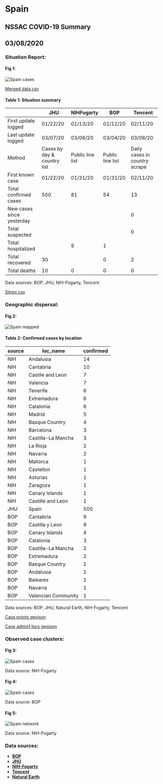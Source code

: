 # Spain
## NSSAC COVID-19 Summary
## 03/08/2020



### Situation Report:
#### Fig 1:
![Spain cases](../merged_histories/Spain_merged_histories.png)

[Merged data csv](https://github.com/SchlittDataSci/SchlittDataSci.github.io/blob/master/data/tables/Spain_merged_daily.csv)

#### Table 1: Situation summary


|                           | JHU                         | NIHFogarty       | BOP              | Tencent                       |
|---------------------------|-----------------------------|------------------|------------------|-------------------------------|
| First update logged       | 01/22/20                    | 01/13/20         | 01/12/20         | 02/11/20                      |
| Last update logged        | 03/07/20                    | 03/06/20         | 03/04/20         | 03/08/20                      |
| Method                    | Cases by day & country list | Public line list | Public line list | Daily cases in country scrape |
| First known case          | 01/22/20                    | 01/31/20         | 01/31/20         | 02/11/20                      |
| Total confirmed cases     | 500                         | 81               | 54               | 13                            |
| New cases since yesterday |                             |                  |                  | 0                             |
| Total suspected           |                             |                  |                  | 0                             |
| Total hospitalized        |                             | 9                | 1                |                               |
| Total recovered           | 30                          |                  | 0                | 2                             |
| Total deaths              | 10                          | 0                | 0                | 0                             |

Data sources: BOP, JHU, NIH-Fogarty, Tencent


[Sitrep csv](https://github.com/SchlittDataSci/SchlittDataSci.github.io/blob/master/data/tables/Spain_sitrep.csv)

### Geographic dispersal:
#### Fig 2:
![Spain mapped](../case_locs/Spain_case_locs.png)

#### Table 2: Confirmed cases by location


| source   | loc_name            |   confirmed |
|----------|---------------------|-------------|
| NIH      | Andalusia           |          14 |
| NIH      | Cantabria           |          10 |
| NIH      | Castile and Leon    |           7 |
| NIH      | Valencia            |           7 |
| NIH      | Tenerife            |           6 |
| NIH      | Extremadura         |           6 |
| NIH      | Catalonia           |           6 |
| NIH      | Madrid              |           5 |
| NIH      | Basque Country      |           4 |
| NIH      | Barcelona           |           3 |
| NIH      | Castilla-La Mancha  |           3 |
| NIH      | La Rioja            |           2 |
| NIH      | Navarra             |           2 |
| NIH      | Mallorca            |           1 |
| NIH      | Castellon           |           1 |
| NIH      | Asturias            |           1 |
| NIH      | Zaragoza            |           1 |
| NIH      | Canary Islands      |           1 |
| NIH      | Castille and Leon   |           1 |
| JHU      | Spain               |         500 |
| BOP      | Cantabria           |           9 |
| BOP      | Castilla y Leon     |           9 |
| BOP      | Canary Islands      |           4 |
| BOP      | Catalonia           |           3 |
| BOP      | Castilla-La Mancha  |           2 |
| BOP      | Extremadura         |           2 |
| BOP      | Basque Country      |           1 |
| BOP      | Andalusia           |           1 |
| BOP      | Baleares            |           1 |
| BOP      | Navarra             |           1 |
| BOP      | Valencian Community |           1 |

Data sources: BOP, JHU, Natural Earth, NIH-Fogarty, Tencent


[Case points geojson](https://github.com/SchlittDataSci/SchlittDataSci.github.io/blob/master/data/shapes/Spain_case_locs.geojson)

[Case admin1 locs geojson](https://github.com/SchlittDataSci/SchlittDataSci.github.io/blob/master/data/shapes/Spain_admin1_locs.geojson)

### Observed case clusters:
#### Fig 3:
![Spain cases](../cluster_analysis/Spain_imported_cases_NIHFogarty.png)



Data source: NIH-Fogarty


#### Fig 4:
![Spain cases](../cluster_analysis/Spain_imported_cases_BOP.png)



Data source: BOP


#### Fig 5:
![Spain network](../autochthonous_networks/Spain_network.png)



Data source: NIH-Fogarty


### Data sources:
* **[BOP](https://github.com/beoutbreakprepared/nCoV2019)**
* **[JHU](https://github.com/CSSEGISandData/COVID-19)** 
* **[NIH-Fogarty](https://docs.google.com/spreadsheets/d/1jS24DjSPVWa4iuxuD4OAXrE3QeI8c9BC1hSlqr-NMiU/edit#gid=1187587451)** 
* **[Tencent](https://news.qq.com/zt2020/page/feiyan.htm)**
* **[Natural Earth](https://www.naturalearthdata.com/forums/forum/natural-earth-map-data/cultural-vectors/admin-1-states-provinces-and-their-boundaries/)**

<!-- Global site tag (gtag.js) - Google Analytics -->
<script async src="https://www.googletagmanager.com/gtag/js?id=UA-158816269-1"></script>
<script>
  window.dataLayer = window.dataLayer || [];
  function gtag(){dataLayer.push(arguments);}
  gtag('js', new Date());

  gtag('config', 'UA-158816269-1');
</script>